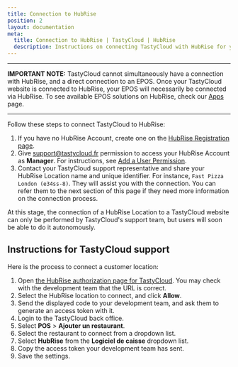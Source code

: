 ```yaml
---
title: Connection to HubRise
position: 2
layout: documentation
meta:
  title: Connection to HubRise | TastyCloud | HubRise
  description: Instructions on connecting TastyCloud with HubRise for your EPOS to work with other apps as a cohesive whole. Connect apps and synchronise your data.
---
```


---

**IMPORTANT NOTE:** TastyCloud cannot simultaneously have a connection with HubRise, and a direct connection to an EPOS. Once your TastyCloud website is connected to HubRise, your EPOS will necessarily be connected via HubRise. To see available EPOS solutions on HubRise, check our [Apps](/apps) page.

---

Follow these steps to connect TastyCloud to HubRise:

1. If you have no HubRise Account, create one on the [HubRise Registration page](https://manager.hubrise.com/signup).
1. Give support@tastycloud.fr permission to access your HubRise Account as **Manager**. For instructions, see [Add a User Permission](/docs/permissions/#add-a-user).
1. Contact your TastyCloud support representative and share your HubRise Location name and unique identifier. For instance, `Fast Pizza London (e34ss-8)`. They will assist you with the connection. You can refer them to the next section of this page if they need more information on the connection process. 

At this stage, the connection of a HubRise Location to a TastyCloud website can only be performed by TastyCloud's support team, but users will soon be able to do it autonomously.

## Instructions for TastyCloud support

Here is the process to connect a customer location:

1. Open [the HubRise authorization page for TastyCloud](https://manager.hubrise.com/oauth2/v1/authorize?redirect_uri=urn:ietf:wg:oauth:2.0:oob&client_id=93423377549.clients.hubrise.com&scope=location[orders.write,customer_list.write,all_catalogs.write]). You may check with the development team that the URL is correct.
1. Select the HubRise location to connect, and click **Allow**.
1. Send the displayed code to your development team, and ask them to generate an access token with it.
1. Login to the TastyCloud back office.
1. Select **POS** > **Ajouter un restaurant**.
1. Select the restaurant to connect from a dropdown list.
1. Select **HubRise** from the **Logiciel de caisse** dropdown list.
1. Copy the access token your development team has sent.
1. Save the settings.

